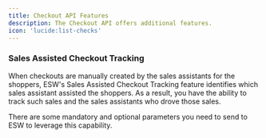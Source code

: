 ```yaml
---
title: Checkout API Features
description: The Checkout API offers additional features.
icon: 'lucide:list-checks'
---
```


### Sales Assisted Checkout Tracking

<section class="space-y-4 text-sm text-primary dark:text-primary-foreground">
  <p>
    When checkouts are manually created by the sales assistants for the shoppers, 
    <span class="font-medium">ESW's Sales Assisted Checkout Tracking</span> feature identifies which sales assistant assisted the shoppers.
    As a result, you have the ability to track such sales and the sales assistants who drove those sales.
  </p>
  <p>
    There are some <span class="font-medium">mandatory</span> and <span class="font-medium">optional</span> parameters you need to send to ESW to leverage this capability.
  </p>
</section>
